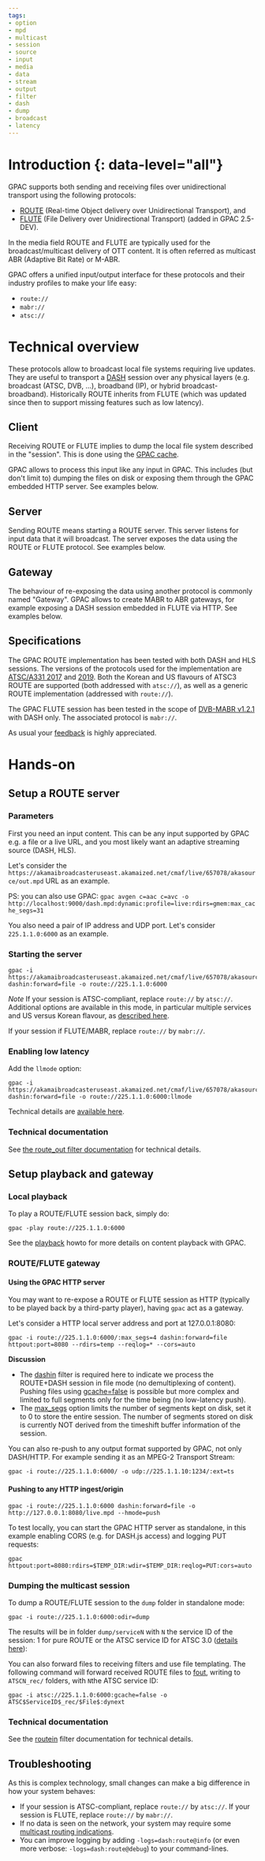 ```yaml
---
tags:
- option
- mpd
- multicast
- session
- source
- input
- media
- data
- stream
- output
- filter
- dash
- dump
- broadcast
- latency
---
```




# Introduction {: data-level="all"}

GPAC supports both sending and receiving files over unidirectional transport using the following protocols:
- [ROUTE](https://www.rfc-editor.org/rfc/rfc9223) (Real-time Object delivery over Unidirectional Transport), and
- [FLUTE](https://tools.ietf.org/html/rfc6726) (File Delivery over Unidirectional Transport) (added in GPAC 2.5-DEV).

In the media field ROUTE and FLUTE are typically used for the broadcast/multicast delivery of OTT content. It is often referred as multicast ABR (Adaptive Bit Rate) or M-ABR.

GPAC offers a unified input/output interface for these protocols and their industry profiles to make your life easy:
- ```route://```
- ```mabr://```
- ```atsc://```

# Technical overview

These protocols allow to broadcast local file systems requiring live updates. They are useful to transport a [DASH](https://github.com/gpac/gpac/wiki/DASH-Introduction) session over any physical layers (e.g. broadcast (ATSC, DVB, ...), broadband (IP), or hybrid broadcast-broadband). Historically ROUTE inherits from FLUTE (which was updated since then to support missing features such as low latency).

## Client

Receiving ROUTE or FLUTE implies to dump the local file system described in the "session". This is done using the [GPAC cache](routein#gcache).

GPAC allows to process this input like any input in GPAC. This includes (but don't limit to) dumping the files on disk or exposing them through the GPAC embedded HTTP server. See examples below.

## Server

Sending ROUTE means starting a ROUTE server. This server listens for input data that it will broadcast. The server exposes the data using the ROUTE or FLUTE protocol. See examples below.

## Gateway

The behaviour of re-exposing the data using another protocol is commonly named "Gateway". GPAC allows to create MABR to ABR gateways, for example exposing a DASH session embedded in FLUTE via HTTP. See examples below.

## Specifications

The GPAC ROUTE implementation has been tested with both DASH and HLS sessions. The versions of the protocols used for the implementation are [ATSC/A331 2017](https://www.atsc.org/wp-content/uploads/2017/12/A331-2017-Signaling-Deivery-Sync-FEC-3.pdf) and [2019](https://www.atsc.org/wp-content/uploads/2017/12/A331-2019-Signaling-Deivery-Sync-FEC-2.pdf). Both the Korean and US flavours of ATSC3 ROUTE are supported (both addressed with ```atsc://```), as well as a generic ROUTE implementation (addressed with ```route://```).

The GPAC FLUTE session has been tested in the scope of [DVB-MABR v1.2.1](https://dvb.org/?standard=adaptive-media-streaming-over-ip-multicast) with DASH only. The associated protocol is ```mabr://```.

As usual your [feedback](https://github.com/gpac/gpac/issues) is highly appreciated.

# Hands-on

## Setup a ROUTE server

### Parameters

First you need an input content. This can be any input supported by GPAC e.g. a file or a live URL, and you most likely want an adaptive streaming source (DASH, HLS).

Let's consider the ```https://akamaibroadcasteruseast.akamaized.net/cmaf/live/657078/akasource/out.mpd``` URL as an example.

PS: you can also use GPAC: ```gpac avgen c=aac c=avc -o http://localhost:9000/dash.mpd:dynamic:profile=live:rdirs=gmem:max_cache_segs=31```

You also need a pair of IP address and UDP port. Let's consider ```225.1.1.0:6000``` as an example.

### Starting the server

```
gpac -i https://akamaibroadcasteruseast.akamaized.net/cmaf/live/657078/akasource/out.mpd dashin:forward=file -o route://225.1.1.0:6000
```

_Note_
If your session is ATSC-compliant, replace ```route://``` by ```atsc://```. Additional options are available in this mode, in particular multiple services and US versus Korean flavour, as [described here](routeout#atsc-30-mode).

If your session if FLUTE/MABR, replace ```route://``` by ```mabr://```.


### Enabling low latency

Add the ```llmode``` option:
```
gpac -i https://akamaibroadcasteruseast.akamaized.net/cmaf/live/657078/akasource/out.mpd dashin:forward=file -o route://225.1.1.0:6000:llmode
```

Technical details are [available here](routeout#low-latency-mode).

### Technical documentation

See [the route_out filter documentation](route_out) for technical details.

## Setup playback and gateway

### Local playback

To play a ROUTE/FLUTE session back, simply do:

```
gpac -play route://225.1.1.0:6000
```

See the [playback](Playback) howto for more details on content playback with GPAC.


### ROUTE/FLUTE gateway

#### Using the GPAC HTTP server

You may want to re-expose a ROUTE or FLUTE session as HTTP (typically to be played back by a third-party player), having ```gpac``` act as a gateway.

Let's consider a HTTP local server address and port at 127.0.0.1:8080:

```
gpac -i route://225.1.1.0:6000/:max_segs=4 dashin:forward=file httpout:port=8080 --rdirs=temp --reqlog=* --cors=auto
```

__Discussion__
- The [dashin](dashin) filter is required here to indicate we process the ROUTE+DASH session in file mode (no demultiplexing of content). Pushing files using [gcache=false](routein#gcache) is possible but more complex and limited to full segments only for the time being (no low-latency push).  
- The  [max_segs](routein#max_segs) option limits the number of segments kept on disk, set it to 0 to store the entire session. The number of segments stored on disk is currently NOT derived from the timeshift buffer information of the session. 



You can also re-push to any output format supported by GPAC, not only DASH/HTTP. For example sending it as an MPEG-2 Transport Stream:

```
gpac -i route://225.1.1.0:6000/ -o udp://225.1.1.10:1234/:ext=ts
```


#### Pushing to any HTTP ingest/origin

```
gpac -i route://225.1.1.0:6000 dashin:forward=file -o http://127.0.0.1:8080/live.mpd --hmode=push
```

To test locally, you can start the GPAC HTTP server as standalone, in this example enabling CORS (e.g. for DASH.js access) and logging PUT requests:
```
gpac httpout:port=8080:rdirs=$TEMP_DIR:wdir=$TEMP_DIR:reqlog=PUT:cors=auto
```

### Dumping the multicast session

To dump a ROUTE/FLUTE session to the ```dump``` folder in standalone mode:

```
gpac -i route://225.1.1.0:6000:odir=dump

```

The results will be in folder `dump/serviceN` with `N` the service ID of the session: 1 for pure ROUTE or the ATSC service ID  for  ATSC 3.0  ([details here](routein#source-mode)):


You can also forward files to receiving filters and use file templating. The following command will forward received ROUTE files to [fout](fout), writing to `ATSCN_rec/` folders, with `N`the ATSC service ID:
```
gpac -i atsc://225.1.1.0:6000:gcache=false -o ATSC$ServiceID$_rec/$File$:dynext
```

### Technical documentation

See the [routein](routein)  filter documentation for technical details.

## Troubleshooting

As this is complex technology, small changes can make a big difference in how your system behaves:

- If your session is ATSC-compliant, replace ```route://``` by ```atsc://```. If your session is FLUTE, replace ```route://``` by ```mabr://```.
- If no data is seen on the network, your system may require some [multicast routing indications](routein#interface-setup).
- You can improve logging by adding ```-logs=dash:route@info``` (or even more verbose: ```-logs=dash:route@debug```) to your command-lines.
